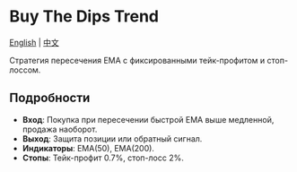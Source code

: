 # Buy The Dips Trend
[English](README.md) | [中文](README_cn.md)

Стратегия пересечения EMA с фиксированными тейк-профитом и стоп-лоссом.

## Подробности

- **Вход**: Покупка при пересечении быстрой EMA выше медленной, продажа наоборот.
- **Выход**: Защита позиции или обратный сигнал.
- **Индикаторы**: EMA(50), EMA(200).
- **Стопы**: Тейк-профит 0.7%, стоп-лосс 2%.
